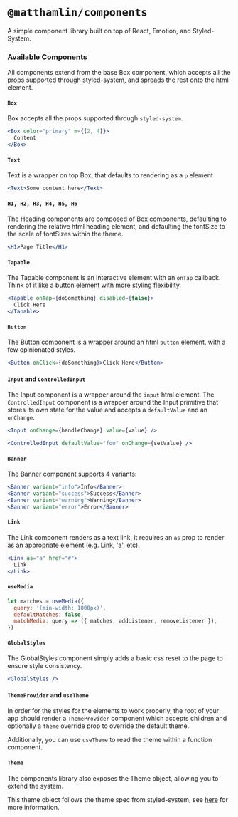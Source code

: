 # `@matthamlin/components`

A simple component library built on top of React, Emotion, and Styled-System.

### Available Components

All components extend from the base Box component, which accepts all the props
supported through styled-system, and spreads the rest onto the html element.

#### `Box`

Box accepts all the props supported through `styled-system`.

```jsx
<Box color="primary" m={[2, 4]}>
  Content
</Box>
```

#### `Text`

Text is a wrapper on top Box, that defaults to rendering as a `p` element

```jsx
<Text>Some content here</Text>
```

#### `H1, H2, H3, H4, H5, H6`

The Heading components are composed of Box components, defaulting to rendering
the relative html heading element, and defaulting the fontSize to the scale of
fontSizes within the theme.

```jsx
<H1>Page Title</H1>
```

#### `Tapable`

The Tapable component is an interactive element with an `onTap` callback. Think
of it like a button element with more styling flexibility.

```jsx
<Tapable onTap={doSomething} disabled={false}>
  Click Here
</Tapable>
```

#### `Button`

The Button component is a wrapper around an html `button` element, with a few
opinionated styles.

```jsx
<Button onClick={doSomething}>Click Here</Button>
```

#### `Input` and `ControlledInput`

The Input component is a wrapper around the `input` html element. The
`ControlledInput` component is a wrapper around the Input primitive that stores
its own state for the value and accepts a `defaultValue` and an `onChange`.

```jsx
<Input onChange={handleChange} value={value} />

<ControlledInput defaultValue="foo" onChange={setValue} />
```

#### `Banner`

The Banner component supports 4 variants:

```jsx
<Banner variant="info">Info</Banner>
<Banner variant="success">Success</Banner>
<Banner variant="warning">Warning</Banner>
<Banner variant="error">Error</Banner>
```

#### `Link`

The Link component renders as a text link, it requires an `as` prop to render as
an appropriate element (e.g. Link, 'a', etc).

```jsx
<Link as="a" href="#">
  Link
</Link>
```

#### `useMedia`

```jsx
let matches = useMedia({
  query: '(min-width: 1000px)',
  defaultMatches: false,
  matchMedia: query => ({ matches, addListener, removeListener }),
})
```

#### `GlobalStyles`

The GlobalStyles component simply adds a basic css reset to the page to ensure
style consistency.

```jsx
<GlobalStyles />
```

#### `ThemeProvider` and `useTheme`

In order for the styles for the elements to work properly, the root of your app
should render a `ThemeProvider` component which accepts children and optionally
a `theme` override prop to override the default theme.

Additionally, you can use `useTheme` to read the theme within a function
component.

#### `Theme`

The components library also exposes the Theme object, allowing you to extend the
system.

This theme object follows the theme spec from styled-system, see
[here](https://styled-system.com/theme-specification) for more information.
